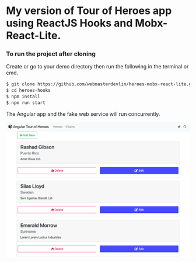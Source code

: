 # My version of Tour of Heroes app using ReactJS Hooks and Mobx-React-Lite.

### To run the project after cloning

Create or go to your demo directory then run the following in the terminal or cmd.

```sh
$ git clone https://github.com/webmasterdevlin/heroes-mobx-react-lite.git
$ cd heroes-hooks
$ npm install
$ npm run start
```

The Angular app and the fake web service will run concurrently.

![screenshot](./screenshot.png)

